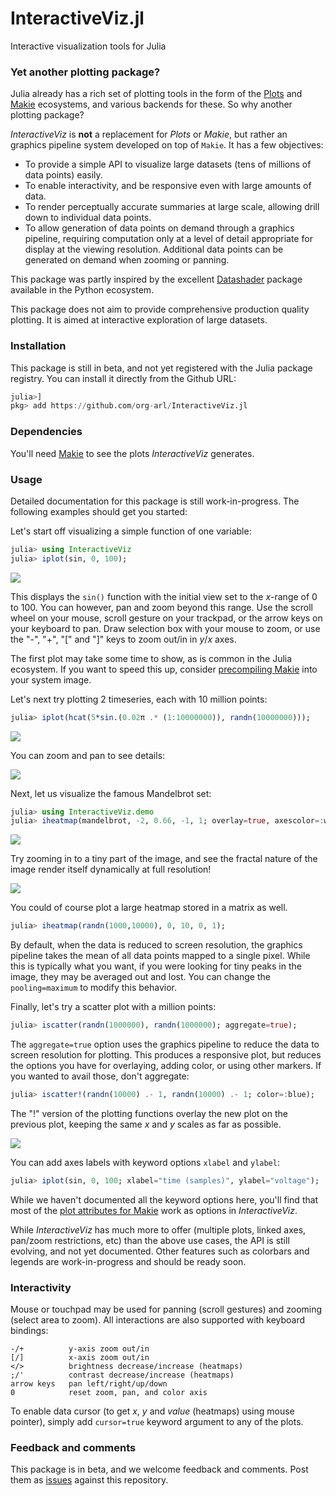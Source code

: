 # InteractiveViz.jl
Interactive visualization tools for Julia

### Yet another plotting package?

Julia already has a rich set of plotting tools in the form of the [Plots](https://github.com/JuliaPlots/Plots.jl) and [Makie](https://github.com/JuliaPlots/Makie.jl) ecosystems, and various backends for these. So why another plotting package?

_InteractiveViz_ is **not** a replacement for _Plots_ or _Makie_, but rather an graphics pipeline system developed on top of `Makie`. It has a few objectives:

- To provide a simple API to visualize large datasets (tens of millions of data points) easily.
- To enable interactivity, and be responsive even with large amounts of data.
- To render perceptually accurate summaries at large scale, allowing drill down to individual data points.
- To allow generation of data points on demand through a graphics pipeline, requiring computation only at a level of detail appropriate for display at the viewing resolution. Additional data points can be generated on demand when zooming or panning.

This package was partly inspired by the excellent [Datashader](https://datashader.org) package available in the Python ecosystem.

This package does not aim to provide comprehensive production quality plotting. It is aimed at interactive exploration of large datasets.

### Installation

This package is still in beta, and not yet registered with the Julia package registry. You can install it directly from the Github URL:

```julia
julia>]
pkg> add https://github.com/org-arl/InteractiveViz.jl
```

### Dependencies

You'll need [Makie](https://github.com/JuliaPlots/Makie.jl) to see the plots _InteractiveViz_ generates.

### Usage

Detailed documentation for this package is still work-in-progress. The following examples should get you started:

Let's start off visualizing a simple function of one variable:
```julia
julia> using InteractiveViz
julia> iplot(sin, 0, 100);
```

![](https://raw.githubusercontent.com/org-arl/InteractiveViz.jl/master/docs/images/plot1.png)

This displays the `sin()` function with the initial view set to the _x_-range of 0 to 100. You can however, pan and zoom beyond this range. Use the scroll wheel on your mouse, scroll gesture on your trackpad, or the arrow keys on your keyboard to pan. Draw selection box with your mouse to zoom, or use the "-", "+", "[" and "]" keys to zoom out/in in _y_/_x_ axes.

The first plot may take some time to show, as is common in the Julia ecosystem. If you want to speed this up, consider [precompiling Makie](https://github.com/JuliaPlots/Makie.jl#precompilation) into your system image.

Let's next try plotting 2 timeseries, each with 10 million points:
```julia
julia> iplot(hcat(5*sin.(0.02π .* (1:10000000)), randn(10000000)));
```

![](https://raw.githubusercontent.com/org-arl/InteractiveViz.jl/master/docs/images/plot2a.png)

You can zoom and pan to see details:

![](https://raw.githubusercontent.com/org-arl/InteractiveViz.jl/master/docs/images/plot2b.png)

Next, let us visualize the famous Mandelbrot set:
```julia
julia> using InteractiveViz.demo
julia> iheatmap(mandelbrot, -2, 0.66, -1, 1; overlay=true, axescolor=:white, cursor=true);
```

![](https://raw.githubusercontent.com/org-arl/InteractiveViz.jl/master/docs/images/plot3a.png)

Try zooming in to a tiny part of the image, and see the fractal nature of the image render itself dynamically at full resolution!

![](https://raw.githubusercontent.com/org-arl/InteractiveViz.jl/master/docs/images/plot3b.png)

You could of course plot a large heatmap stored in a matrix as well.
```julia
julia> iheatmap(randn(1000,10000), 0, 10, 0, 1);
```
By default, when the data is reduced to screen resolution, the graphics pipeline takes the mean of all data points mapped to a single pixel. While this is typically what you want, if you were looking for tiny peaks in the image, they may be averaged out and lost. You can change the `pooling=maximum` to modify this behavior.

Finally, let's try a scatter plot with a million points:
```julia
julia> iscatter(randn(1000000), randn(1000000); aggregate=true);
```
The `aggregate=true` option uses the graphics pipeline to reduce the data to screen resolution for plotting. This produces a responsive plot, but reduces the options you have for overlaying, adding color, or using other markers. If you wanted to avail those, don't aggregate:
```julia
julia> iscatter!(randn(10000) .- 1, randn(10000) .- 1; color=:blue);
```
The "!" version of the plotting functions overlay the new plot on the previous plot, keeping the same _x_ and _y_ scales as far as possible.

![](https://raw.githubusercontent.com/org-arl/InteractiveViz.jl/master/docs/images/plot4.png)

You can add axes labels with keyword options `xlabel` and `ylabel`:
```julia
julia> iplot(sin, 0, 100; xlabel="time (samples)", ylabel="voltage");
```

While we haven't documented all the keyword options here, you'll find that most of the [plot attributes for Makie](http://makie.juliaplots.org/stable/plot-attributes.html) work as options in _InteractiveViz_.

While _InteractiveViz_ has much more to offer (multiple plots, linked axes, pan/zoom restrictions, etc) than the above use cases, the API is still evolving, and not yet documented. Other features such as colorbars and legends are work-in-progress and should be ready soon.

### Interactivity

Mouse or touchpad may be used for panning (scroll gestures) and zooming (select area to zoom). All interactions are also supported with keyboard bindings:

```
-/+          y-axis zoom out/in
[/]          x-axis zoom out/in
</>          brightness decrease/increase (heatmaps)
;/'          contrast decrease/increase (heatmaps)
arrow keys   pan left/right/up/down
0            reset zoom, pan, and color axis
```

To enable data cursor (to get _x_, _y_ and _value_ (heatmaps) using mouse pointer), simply add `cursor=true` keyword argument to any of the plots.

### Feedback and comments

This package is in beta, and we welcome feedback and comments. Post them as [issues](https://github.com/org-arl/InteractiveViz.jl/issues) against this repository.
